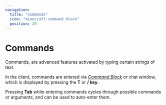 ```yaml
---
navigation:
  title: "Commands"
  icon: "minecraft:command_block"
  position: 20
---
```


# Commands

Commands, are advanced features activated by typing certain strings of text. 

In the client, commands are entered via [*Command Block*](./redstone_components.md#command_block) or chat window, which is displayed by pressing the **T** or **/ key**. 

Pressing **Tab** while entering commands cycles through possible commands or arguments, and can be used to auto-enter them.

<SubPages />